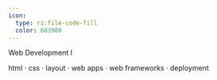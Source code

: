 ```yaml
---
icon: 
  type: ri:file-code-fill
  color: 603980
---
```

Web Development I

html · css · layout · web apps · web frameworks · deployment
